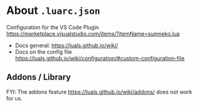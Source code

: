# About `.luarc.json`

Configuration for the VS Code Plugin https://marketplace.visualstudio.com/items/?itemName=sumneko.lua

- Docs general: https://luals.github.io/wiki/
- Docs on the config file https://luals.github.io/wiki/configuration/#custom-configuration-file

## Addons / Library

FYI: The addons feature https://luals.github.io/wiki/addons/ does not work for us.
